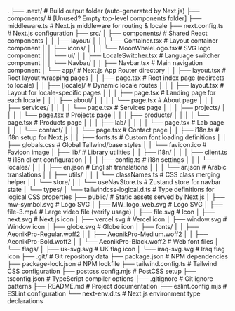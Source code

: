 .
├── .next/                      # Build output folder (auto-generated by Next.js)
├── components/                 # [Unused? Empty top-level components folder]
├── middleware.ts               # Next.js middleware for routing & locale
├── next.config.ts              # Next.js configuration
├── src/
│   ├── components/             # Shared React components
│   │   ├── layout/
│   │   │   └── Container.tsx    # Layout container component
│   │   ├── icons/
│   │   │   └── MoonWhaleLogo.tsx# SVG logo component
│   │   └── ui/
│   │       ├── LocaleSwitcher.tsx # Language switcher component
│   │       └── Navbar/
│   │           ├── Navbar.tsx     # Main navigation component
│   └── app/                     # Next.js App Router directory
│   │   ├── layout.tsx             # Root layout wrapping pages
│   │   ├── page.tsx               # Root index page (redirects to locale)
│   │   ├── [locale]/              # Dynamic locale routes
│   │   │   ├── layout.tsx         # Layout for locale-specific pages
│   │   │   ├── page.tsx           # Landing page for each locale
│   │   │   ├── about/
│   │   │   │   └── page.tsx       # About page
│   │   │   ├── services/
│   │   │   │   └── page.tsx       # Services page
│   │   │   ├── projects/
│   │   │   │   └── page.tsx       # Projects page
│   │   │   ├── products/
│   │   │   │   └── page.tsx       # Products page
│   │   │   ├── lab/
│   │   │   │   └── page.tsx       # Lab page
│   │   │   └── contact/
│   │   │       └── page.tsx       # Contact page
│   │   ├── i18n.ts                # i18n setup for Next.js
│   │   ├── fonts.ts               # Custom font loading definitions
│   │   ├── globals.css            # Global Tailwind/base styles
│   │   └── favicon.ico            # Favicon image
│   ├── lib/                     # Library utilities
│   │   ├── i18n/
│   │   │   ├── client.ts          # i18n client configuration
│   │   │   ├── config.ts          # i18n settings
│   │   │   └── locales/
│   │   │       ├── en.json        # English translations
│   │   │       └── ar.json        # Arabic translations
│   │   ├── utils/
│   │   │   └── classNames.ts      # CSS class merging helper
│   │   └── store/
│   │       └── useNavStore.ts     # Zustand store for navbar state
│   └── types/
│       └── tailwindcss-logical.d.ts # Type definitions for logical CSS properties
├── public/                      # Static assets served by Next.js
│   ├── mw-symbol.svg              # Logo SVG
│   ├── MW_logo_web.svg            # Logo SVG
│   ├── file-3.mp4                 # Large video file (verify usage)
│   ├── file.svg                   # Icon
│   ├── next.svg                   # Next.js icon
│   ├── vercel.svg                 # Vercel icon
│   ├── window.svg                 # Window icon
│   ├── globe.svg                  # Globe icon
│   ├── fonts/
│   │   ├── AeonikPro-Regular.woff2
│   │   ├── AeonikPro-Medium.woff2
│   │   ├── AeonikPro-Bold.woff2
│   │   └── AeonikPro-Black.woff2  # Web font files
│   └── flags/
│       ├── uk-svg.svg             # UK flag icon
│       └── iraq-svg.svg           # Iraq flag icon
├── .git/                          # Git repository data
├── package.json                   # NPM dependencies
├── package-lock.json              # NPM lockfile
├── tailwind.config.ts             # Tailwind CSS configuration
├── postcss.config.mjs             # PostCSS setup
├── tsconfig.json                  # TypeScript compiler options
├── .gitignore                     # Git ignore patterns
├── README.md                      # Project documentation
├── eslint.config.mjs              # ESLint configuration
└── next-env.d.ts                  # Next.js environment type declarations
``` 